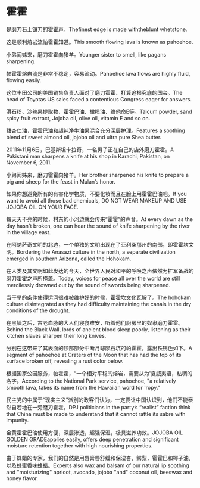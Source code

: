 # 霍霍

<p><span class="chinese">是磨刀石上镰刀的霍霍声。</span><span class="english">Thefinest edge is made withtheblunt whetstone.</span></p>

<p><span class="chinese">这是顺利熔岩流帕霍霍知道。</span><span class="english">This smooth flowing lava is known as pahoehoe.</span></p>

<p><span class="chinese">小弟闻姊来，磨刀霍霍向猪羊。</span><span class="english">Younger sister to smell, like pagans sharpening.</span></p>

<p><span class="chinese">帕霍霍熔岩流是非常不稳定，容易流动。</span><span class="english">Pahoehoe lava flows are highly fluid, flowing easily.</span></p>

<p><span class="chinese">这位丰田公司的美国销售负责人面对了磨刀霍霍、打算追根究底的国会。</span><span class="english">The head of Toyotas US sales faced a contentious Congress eager for answers.</span></p>

<p><span class="chinese">滑石粉、沙辣果提取物、霍霍巴油、橄榄油、维他命E等。</span><span class="english">Talcum powder, sand spicy fruit extract, Jojoba oil, olive oil, vitamin E and so on.</span></p>

<p><span class="chinese">甜杏仁油，霍霍巴油和超纯净牛油果混合充分深层护理。</span><span class="english">Features a soothing blend of sweet almond oil, jojoba oil and ultra pure Shea butter.</span></p>

<p><span class="chinese">2011年11月6日，巴基斯坦卡拉奇，一名男子正在自己的店外磨刀霍霍。</span><span class="english">A Pakistani man sharpens a knife at his shop in Karachi, Pakistan, on November 6, 2011.</span></p>

<p><span class="chinese">小弟闻姊来，磨刀霍霍向猪羊。</span><span class="english">Her brother sharpened his knife to prepare a pig and sheep for the feast in Mulan’s honor.</span></p>

<p><span class="chinese">如果你想避免所有的有害化学物质，不要化妆而且在脸上用霍霍巴油吧。</span><span class="english">If you want to avoid all those bad chemicals, DO NOT WEAR MAKEUP AND USE JOJOBA OIL ON YOUR FACE.</span></p>

<p><span class="chinese">每天天不亮的时候，村东的小河边就会传来“霍霍”的声音。</span><span class="english">At every dawn as the day hasn't broken, one can hear the sound of knife sharpening by the river in the village east.</span></p>

<p><span class="chinese">在阿纳萨奇文明的北边，一个单独的文明出现在了亚利桑那州的南部，即霍霍坎文明。</span><span class="english">Bordering the Anasazi culture in the north, a separate civilization emerged in southern Arizona, called the Hohokam.</span></p>

<p><span class="chinese">在人类及其文明如此发达的今天，全世界人民对和平的呼唤之声依然为扩军备战的磨刀霍霍之声所掩盖。</span><span class="english">Today, voices for peace all over the world are still mercilessly drowned out by the sound of swords being sharpened.</span></p>

<p><span class="chinese">当干旱的条件使得运河很难被维护好的时候，霍霍坎文化瓦解了。</span><span class="english">The hohokam culture disintegrated as they had difficulty maintaining the canals in the dry conditions of the drought.</span></p>

<p><span class="chinese">在黑墙之后，古老血脉的大人们寝食难安，听着他们厨房里的奴隶磨刀霍霍。</span><span class="english">Behind the Black Wall, lords of ancient blood sleep poorly, listening as their kitchen slaves sharpen their long knives.</span></p>

<p><span class="chinese">分别在这带来了其表面的顶部部分中断月球陨石坑的帕霍霍，露出铁锈色如下。</span><span class="english">A segment of pahoehoe at Craters of the Moon that has had the top of its surface broken off, revealing a rust color below.</span></p>

<p><span class="chinese">根据国家公园服务，帕霍霍，“一个相对平稳的熔岩，需要从为'夏威夷语，粘稠的名字。</span><span class="english">According to the National Park service, pahoehoe, "a relatively smooth lava, takes its name from the Hawaiian word for 'ropy."</span></p>

<p><span class="chinese">民主党的中属于“现实主义”派别的政客们认为，一定要让中国认识到，他们不能泰然自若地在一旁磨刀霍霍。</span><span class="english">DPJ politicians in the party’s “realist” faction think that China must be made to understand that it cannot rattle its sabre with impunity.</span></p>

<p><span class="chinese">金黄霍霍巴油使用方便，深层渗透，超强保湿，极具滋养功效。</span><span class="english">JOJOBA OIL GOLDEN GRADEapplies easily, offers deep penetration and significant moisture retention together with high nourishing properties.</span></p>

<p><span class="chinese">由于蜂蜡的专家，我们的自然是用唇膏唇舒缓和保湿杏，鳄梨，霍霍巴和椰子油，以及蜂蜜香味蜂蜡。</span><span class="english">Experts also wax and balsam of our natural lip soothing and "moisturizing" apricot, avocado, jojoba "and" coconut oil, beeswax and honey flavor.</span></p>

